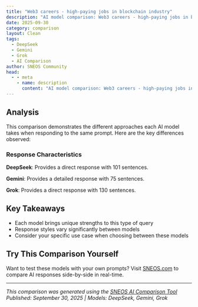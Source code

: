 ```yaml
---
title: "Web3 careers - high-paying jobs in blockchain industry"
description: "AI model comparison: Web3 careers - high-paying jobs in blockchain industry..."
date: 2025-09-30
category: comparison
layout: Clean
tags:
  - DeepSeek
  - Gemini
  - Grok
  - AI Comparison
author: SNEOS Community
head:
  - - meta
    - name: description
      content: "AI model comparison: Web3 careers - high-paying jobs in blockchain industry..."
---
```


<ChatComparison
  title="Web3 careers - high-paying jobs in blockchain industry"
  prompt="Web3 careers - high-paying jobs in blockchain industry"
  :responses='{
    "DeepSeek": "Of course. The Web3 and blockchain industry is one of the most dynamic and high-growth sectors, offering a plethora of high-paying career opportunities that blend cutting-edge technology with finance, community, and innovation.\n\nWhile the market is volatile, the underlying technology continues to be adopted, creating a strong, persistent demand for skilled professionals.\n\nHere\u2019s a comprehensive guide to high-paying jobs in the blockchain industry.\n\n---\n\n### Core High-Paying Job Categories\n\n#### 1. Engineering \u0026 Development (The Backbone)\nThis is the most in-demand and often highest-paid category. You\u0027re building the foundational infrastructure.\n\n*   **Blockchain Developer / Core Protocol Engineer:**\n    *   **What they do:** Work on the core architecture of blockchain protocols (e.g., Ethereum, Solana, Polkadot). They design consensus mechanisms, implement scalability solutions, and optimize network performance.\n    *   **Skills:** Deep knowledge of C\u002B\u002B, Go (Golang), Rust, cryptography, and distributed systems.\n    *   **Pay:** **Extremely High** ($150,000 - $400,000\u002B for senior roles, often with significant token allocations).\n\n*   **Smart Contract Developer:**\n    *   **What they do:** Write and audit self-executing contracts on platforms like Ethereum. They create DeFi protocols, NFTs, and DAOs. Security is paramount, as bugs can lead to millions in losses.\n    *   **Skills:** Solidity, Vyper, Rust (for Solana), Hardhat/Foundry, understanding of gas optimization and security best practices.\n    *   **Pay:** **Very High** ($120,000 - $300,000\u002B). Top auditors can command even higher rates.\n\n*   **Web3 Front-End / Full-Stack Developer:**\n    *   **What they do:** Build the user-facing dApps (decentralized applications) that interact with blockchains. They connect wallets like MetaMask and display on-chain data.\n    *   **Skills:** React.js, Next.js, JavaScript/TypeScript, and Web3-specific libraries (ethers.js, web3.js).\n    *   **Pay:** **High** ($100,000 - $220,000).\n\n#### 2. Security \u0026 Auditing (The Guardians)\nWith billions of dollars locked in smart contracts, security is non-negotiable.\n\n*   **Smart Contract Auditor:**\n    *   **What they do:** Perform line-by-line code reviews of smart contracts to find vulnerabilities before they are exploited. This is a critical, high-stakes role.\n    *   **Skills:** Expert-level Solidity/Rust, deep understanding of common attack vectors (reentrancy, oracle manipulation), reverse engineering.\n    *   **Pay:** **Extremely High** ($150,000 - $350,000\u002B). Freelance auditors can charge $10,000-$50,000\u002B per audit.\n\n*   **Blockchain Security Engineer:**\n    *   **What they do:** Work internally for a protocol or a security firm to build security tools, monitor threats, and respond to incidents.\n    *   **Skills:** Penetration testing, cryptography, and the same technical skills as a developer.\n    *   **Pay:** **Very High** ($130,000 - $250,000\u002B).\n\n#### 3. Finance, Economics \u0026 DeFi (The Money Minds)\nThis category merges traditional finance with decentralized technology.\n\n*   **Token Economist / Cryptoeconomist:**\n    *   **What they do:** Design the economic systems of a token or protocol. They model token supply, incentives, staking rewards, and governance to ensure long-term sustainability.\n    *   **Skills:** Economics, game theory, mathematics, data analysis.\n    *   **Pay:** **Very High** ($120,000 - $250,000\u002B, often with heavy token-based compensation).\n\n*   **DeFi (Decentralized Finance) Researcher / Analyst:**\n    *   **What they do:** Analyze DeFi protocols, their tokenomics, yield farming strategies, and risk. They provide insights for investment or protocol improvement.\n    *   **Skills:** Deep DeFi knowledge, financial modeling, data analysis (SQL, Dune Analytics, Nansen).\n    *   **Pay:** **High** ($100,000 - $200,000\u002B).\n\n#### 4. Product \u0026 Project Management (The Organizers)\nSomeone needs to steer the ship and align technical teams with business goals.\n\n*   **Product Manager, Web3:**\n    *   **What they do:** Define the product vision and roadmap for a dApp or protocol. They work with developers, designers, and the community to prioritize features.\n    *   **Skills:** Traditional PM skills \u002B deep understanding of the Web3 space, user personas (e.g., degens, NFT collectors), and on-chain metrics.\n    *   **Pay:** **High** ($110,000 - $230,000\u002B).\n\n*   **Technical Project Manager:**\n    *   **What they do:** Oversee the execution of development sprints, manage timelines, and coordinate between engineering, marketing, and leadership.\n    *   **Skills:** Agile/Scrum methodologies, technical understanding, and familiarity with the Web3 stack.\n    *   **Pay:** **High** ($90,000 - $180,000).\n\n#### 5. Legal, Compliance \u0026 Regulatory (The Navigators)\nAs the industry matures, regulatory clarity is becoming crucial.\n\n*   **Blockchain Lawyer / Crypto Counsel:**\n    *   **What they do:** Advise companies on regulatory compliance, securities law (e.g., Howey Test), structuring token sales, and navigating global regulations.\n    *   **Skills:** JD, bar admission, and a specialization in securities law/fintech.\n    *   **Pay:** **Extremely High** (Law firm partners: $300,000 - $1M\u002B; In-house: $180,000 - $350,000).\n\n*   **Compliance Officer (Crypto):**\n    *   **What they do:** Implement AML (Anti-Money Laundering) and KYC (Know Your Customer) programs for exchanges and financial services in crypto.\n    *   **Skills:** Knowledge of global financial regulations (e.g., FATF Travel Rule), compliance frameworks.\n    *   **Pay:** **High** ($90,000 - $180,000).\n\n#### 6. Research \u0026 Academia (The Thinkers)\n*   **Cryptography Researcher:**\n    *   **What they do:** Develop new cryptographic primitives like zero-knowledge proofs (ZKPs), secure multi-party computation (sMPC), and novel consensus algorithms.\n    *   **Skills:** PhD-level mathematics and cryptography.\n    *   **Pay:** **Very High** (Academia: Varies; Industry: $150,000 - $300,000\u002B).\n\n---\n\n### How to Get Started \u0026 Break Into Web3\n\n1.  **Get Technical (If You\u0027re Not Already):**\n    *   **Learn Solidity:** The [CryptoZombies](https://cryptozombies.io/) tutorial is a fantastic, interactive starting point.\n    *   **Build a Project:** Create and deploy your own NFT, a simple DeFi dApp, or a DAO. A GitHub portfolio is your resume.\n    *   **Understand the Tools:** Get comfortable with Hardhat/Foundry, MetaMask, and block explorers like Etherscan.\n\n2.  **Immerse Yourself in the Culture:**\n    *   **Use the Products:** Interact with dApps. Swap tokens on Uniswap, provide liquidity, mint an NFT, participate in a DAO. There\u0027s no better way to learn.\n    *   **Be Active on Crypto Twitter (X) and Discord:** Follow key influencers, developers, and projects. Join their Discord servers and participate in discussions.\n    *   **Listen to Podcasts \u0026 Read Newsletters:** Bankless, Unchained, The Defiant, and Decrypt are great resources.\n\n3.  **Network, Network, Network:**\n    *   Attend conferences (Devcon, ETHGlobal hackathons).\n    *   Contribute to open-source Web3 projects.\n    *   The Web3 community is built on collaboration and reputation. Being an active, knowledgeable member can open more doors than a traditional resume.\n\n### Important Considerations\n\n*   **Volatility:** The industry is cyclical. Job availability and compensation can be tied to market conditions (bull vs. bear markets).\n*   **Compensation Structure:** Salaries are often a mix of **Base Salary (Fiat) \u002B Tokens/Equity**. In a bull market, the token component can be life-changing; in a bear market, it can be worth very little. Understand the risk.\n*   **Remote-First:** The vast majority of Web3 jobs are remote, offering global opportunities.\n\nThe Web3 space rewards curiosity, initiative, and a builder\u0027s mindset. If you\u0027re passionate about the future of the decentralized web, there has never been a better time to dive in.",
    "Gemini": "## High-Paying Jobs in the Web3 and Blockchain Industry\n\nThe Web3 and blockchain industry is rapidly expanding, creating a surge in demand for skilled professionals. This translates into opportunities for high-paying jobs with significant growth potential. Here\u0027s a breakdown of some key areas and roles, along with estimated salary ranges (keep in mind these can vary greatly based on experience, location, company size, and specific skills):\n\n**I. Engineering \u0026 Development:**\n\n*   **Blockchain Engineer/Developer:** Focuses on designing, developing, and maintaining blockchain networks and applications. Requires strong knowledge of programming languages like Solidity, Rust, Go, C\u002B\u002B, Java, and understanding of blockchain concepts like consensus mechanisms, cryptography, smart contracts, and distributed ledger technology.\n    *   **Salary:** $120,000 - $250,000\u002B\n*   **Smart Contract Developer/Auditor:** Specializes in writing, deploying, and auditing smart contracts on various blockchain platforms. This role requires in-depth knowledge of smart contract languages (primarily Solidity for Ethereum) and security best practices to prevent vulnerabilities.\n    *   **Salary:** $120,000 - $230,000\u002B\n*   **Web3/Frontend Developer:** Develops user interfaces and front-end experiences for Web3 applications, integrating with blockchain networks and decentralized systems. Familiarity with modern JavaScript frameworks (React, Angular, Vue.js), Web3 libraries (e.g., Web3.js, ethers.js), and UI/UX principles is essential.\n    *   **Salary:** $100,000 - $200,000\u002B\n*   **Backend Developer (Web3 Focused):** Builds the backend infrastructure for Web3 applications, often involving database management, API development, and integration with blockchain networks.\n    *   **Salary:** $110,000 - $220,000\u002B\n*   **DevOps Engineer (Blockchain Focused):** Manages and automates the deployment, scaling, and monitoring of blockchain infrastructure, ensuring high availability and performance. Requires expertise in cloud platforms (AWS, Azure, GCP), containerization (Docker, Kubernetes), and CI/CD pipelines.\n    *   **Salary:** $130,000 - $250,000\u002B\n*   **Data Scientist/Engineer (Blockchain):** Analyzes blockchain data to identify trends, patterns, and insights, which can be used for risk management, market analysis, and improving network performance. Requires skills in data mining, statistical modeling, and big data technologies.\n    *   **Salary:** $120,000 - $240,000\u002B\n*   **Security Engineer/Auditor (Blockchain):** Focuses on identifying and mitigating security vulnerabilities in blockchain networks, smart contracts, and Web3 applications. Requires deep understanding of cryptography, network security, and security auditing methodologies.\n    *   **Salary:** $140,000 - $260,000\u002B\n*   **Protocol Engineer:** Works on the core development of blockchain protocols themselves. Requires a deep understanding of computer science, cryptography, and distributed systems. This is often a highly specialized and research-intensive role.\n     * **Salary:** $150,000 - $300,000\u002B\n\n**II. Product \u0026 Management:**\n\n*   **Product Manager (Web3/Blockchain):** Defines the vision, strategy, and roadmap for Web3 products, working closely with engineering, design, and marketing teams. Requires a strong understanding of the Web3 ecosystem, user needs, and market trends.\n    *   **Salary:** $130,000 - $250,000\u002B\n*   **Project Manager (Blockchain):** Manages and coordinates the execution of blockchain projects, ensuring they are delivered on time and within budget. Requires strong organizational, communication, and problem-solving skills.\n    *   **Salary:** $100,000 - $200,000\u002B\n*   **Technical Product Manager (Blockchain):**  A product manager with a strong technical background who can bridge the gap between technical teams and business stakeholders.  They are able to understand and articulate the technical complexities of blockchain projects and translate them into product requirements.\n    *   **Salary:** $140,000 - $270,000\u002B\n\n**III. Business \u0026 Operations:**\n\n*   **DeFi Analyst:**  Researches, analyzes, and provides insights on Decentralized Finance (DeFi) protocols, market trends, and investment opportunities.  Requires a strong understanding of financial markets, blockchain technology, and smart contracts.\n    *   **Salary:** $110,000 - $220,000\u002B\n*   **Web3 Marketing Manager:** Develops and executes marketing strategies to promote Web3 products and services, targeting a tech-savvy and digitally native audience. Requires expertise in social media marketing, content marketing, and community building.\n    *   **Salary:** $90,000 - $180,000\u002B\n*   **Community Manager:** Builds and manages online communities around Web3 projects, fostering engagement, providing support, and gathering feedback.  Important for decentralized projects.\n    *   **Salary:** $60,000 - $120,000\u002B\n*   **Business Development Manager (Blockchain):** Identifies and pursues new business opportunities for blockchain companies, building partnerships and expanding market reach. Requires strong sales, negotiation, and relationship-building skills.\n    *   **Salary:** $120,000 - $250,000\u002B (plus commission potential)\n*   **Legal Counsel (Blockchain/Crypto):** Provides legal advice and guidance to blockchain companies on regulatory compliance, intellectual property, and contract law. Requires expertise in blockchain-related regulations and a strong understanding of the legal landscape.\n    *   **Salary:** $150,000 - $300,000\u002B\n*   **Compliance Officer (Crypto/Web3):**  Ensures that the organization complies with all applicable laws and regulations related to cryptocurrencies and Web3 technologies. This role is becoming increasingly important as regulatory scrutiny increases.\n     * **Salary:** $130,000 - $250,000\u002B\n*   **Research Analyst (Blockchain/Crypto):** Conducts in-depth research on blockchain technologies, cryptocurrencies, and the Web3 ecosystem, providing insights and analysis to inform investment decisions or strategic planning.\n    *   **Salary:** $90,000 - $200,000\u002B\n*   **DAO Manager/Facilitator:**  Helps manage and operate Decentralized Autonomous Organizations (DAOs), facilitating governance processes, managing community contributions, and ensuring the smooth functioning of the DAO.\n    *   **Salary:** $80,000 - $150,000\u002B\n\n**IV. Specialized Roles:**\n\n*   **Cryptography Researcher/Engineer:** Develops and implements cryptographic algorithms and protocols for blockchain security. Requires advanced knowledge of mathematics and computer science.\n    *   **Salary:** $150,000 - $300,000\u002B\n*   **NFT Artist/Developer:** Creates and mints non-fungible tokens (NFTs), often combining artistic skills with technical expertise in blockchain technology.\n    *   **Salary:** Varies widely based on project success. Can range from very low to extremely high.\n*   **Metaverse Developer/Designer:**  Builds and designs experiences within metaverse environments, leveraging blockchain and other technologies.\n    *   **Salary:** $100,000 - $220,000\u002B\n\n**Key Skills \u0026 Qualifications:**\n\n*   **Blockchain Fundamentals:** Understanding of blockchain technology, consensus mechanisms, smart contracts, and distributed ledger technology.\n*   **Programming Languages:** Proficiency in languages like Solidity, Rust, Go, C\u002B\u002B, JavaScript, Python.\n*   **Cryptography:** Knowledge of cryptographic algorithms and security principles.\n*   **Data Structures and Algorithms:** Strong foundation in computer science principles.\n*   **Cloud Computing:** Experience with cloud platforms like AWS, Azure, GCP.\n*   **Security Best Practices:** Understanding of security vulnerabilities and mitigation techniques.\n*   **Communication \u0026 Collaboration:** Ability to communicate technical concepts clearly and work effectively in teams.\n*   **Problem-Solving:** Strong analytical and problem-solving skills.\n*   **Web3 Ecosystem Knowledge:** Understanding of the decentralized web, DeFi, NFTs, and other Web3 technologies.\n\n**How to Break Into the Web3 Industry:**\n\n*   **Online Courses \u0026 Certifications:** Platforms like Coursera, Udemy, edX, and specialized blockchain academies offer courses and certifications in various Web3 topics.\n*   **Hands-on Projects:** Build your own Web3 applications, contribute to open-source projects, and participate in hackathons to gain practical experience.\n*   **Networking:** Attend blockchain conferences, meetups, and online communities to connect with industry professionals.\n*   **Portfolio Building:** Showcase your skills and projects through a portfolio website or GitHub profile.\n*   **Bootcamps:** Immersive bootcamps offer intensive training in specific areas of Web3 development.\n*   **Stay Updated:** The Web3 landscape is constantly evolving, so stay informed about the latest trends and technologies.\n*   **Consider Specific Needs:** Focus on specific areas of interest.  NFTs are different than building protocol level code, which is different than compliance.\n\n**Important Considerations:**\n\n*   **Volatility:** The Web3 industry is still relatively new and volatile, so job security may not be as stable as in more established industries.\n*   **Regulation:** The regulatory landscape for blockchain and cryptocurrencies is constantly evolving, which can impact job roles and company operations.\n*   **Due Diligence:** Thoroughly research companies before accepting job offers to ensure they are reputable and have a solid business model.\n\nBy acquiring the necessary skills and knowledge, building a strong portfolio, and networking with industry professionals, you can significantly increase your chances of landing a high-paying job in the exciting and rapidly growing Web3 and blockchain industry. Good luck!\n",
    "Grok": "The blockchain and Web3 industries are rapidly growing sectors that offer a variety of high-paying career opportunities due to the increasing adoption of decentralized technologies across finance, gaming, art, and more. These fields often require specialized skills, which contribute to the lucrative salaries. Below, I\u2019ll outline some of the most sought-after roles, the skills required, potential salary ranges, and how to get started in a Web3 career.\n\n---\n\n### **Why Web3/Blockchain Careers Are High-Paying**\n1. **High Demand, Low Supply**: The industry is still relatively new, and there is a shortage of skilled professionals with expertise in blockchain technology, smart contracts, and decentralized applications (dApps).\n2. **Innovative Sector**: Web3 is at the forefront of technological innovation, attracting significant investment from venture capitalists, leading to well-funded startups and projects.\n3. **Global and Remote Opportunities**: Many Web3 companies operate remotely and hire talent worldwide, often offering competitive salaries to attract the best candidates.\n\n---\n\n### **High-Paying Web3 and Blockchain Careers**\nBelow are some of the top roles in the industry, along with their responsibilities and estimated salary ranges (based on 2023 data from sources like Glassdoor, PayScale, and industry reports). Salaries vary by location, experience, and whether the role is remote or on-site.\n\n#### 1. **Blockchain Developer**\n   - **Responsibilities**: Build and maintain blockchain protocols, develop smart contracts, and create dApps using platforms like Ethereum, Solana, or Polkadot.\n   - **Key Skills**: \n     - Proficiency in programming languages like Solidity, Rust, or Go.\n     - Knowledge of blockchain frameworks (e.g., Truffle, Hardhat).\n     - Understanding of consensus mechanisms (PoW, PoS).\n   - **Salary Range**: $100,000 - $200,000\u002B per year.\n   - **Why High-Paying**: Specialized skills in Solidity and smart contract development are in short supply.\n\n#### 2. **Smart Contract Engineer**\n   - **Responsibilities**: Design, code, and audit smart contracts for decentralized applications to ensure security and functionality.\n   - **Key Skills**:\n     - Expertise in Solidity or Vyper.\n     - Familiarity with Ethereum Virtual Machine (EVM).\n     - Security auditing and testing.\n   - **Salary Range**: $120,000 - $250,000\u002B per year.\n   - **Why High-Paying**: Smart contracts are the backbone of DeFi (Decentralized Finance) and NFTs, and errors can cost millions, so companies pay a premium for talent.\n\n#### 3. **Web3 Full-Stack Developer**\n   - **Responsibilities**: Build end-to-end decentralized applications, integrating front-end interfaces with blockchain back-ends.\n   - **Key Skills**:\n     - Front-end: React.js, Vue.js, or Angular.\n     - Back-end: Node.js, blockchain APIs (e.g., Web3.js, Ethers.js).\n     - Blockchain integration and wallet connectivity (MetaMask, WalletConnect).\n   - **Salary Range**: $100,000 - $180,000\u002B per year.\n   - **Why High-Paying**: Full-stack developers who understand both traditional web development and blockchain are rare.\n\n#### 4. **Blockchain Security Engineer**\n   - **Responsibilities**: Audit smart contracts, secure blockchain networks, and protect against hacks or vulnerabilities.\n   - **Key Skills**:\n     - Knowledge of blockchain vulnerabilities (e.g., reentrancy attacks).\n     - Experience with security tools like Mythril or Slither.\n     - Background in cybersecurity.\n   - **Salary Range**: $150,000 - $300,000\u002B per year.\n   - **Why High-Paying**: With billions of dollars at stake in DeFi protocols and NFT platforms, security expertise is critical.\n\n#### 5. **Cryptocurrency/Blockchain Researcher**\n   - **Responsibilities**: Analyze blockchain protocols, develop new consensus mechanisms, and contribute to whitepapers or academic research for Web3 projects.\n   - **Key Skills**:\n     - Deep understanding of cryptography, game theory, and distributed systems.\n     - Programming and data analysis skills.\n     - Strong academic or industry research background.\n   - **Salary Range**: $100,000 - $200,000\u002B per year.\n   - **Why High-Paying**: Research roles often contribute to groundbreaking innovations, making them highly valued.\n\n#### 6. **DeFi Protocol Developer**\n   - **Responsibilities**: Design and build decentralized finance protocols for lending, borrowing, staking, or yield farming.\n   - **Key Skills**:\n     - Expertise in DeFi platforms like Uniswap, Aave, or Compound.\n     - Proficiency in Solidity and smart contract optimization.\n     - Understanding of tokenomics and financial systems.\n   - **Salary Range**: $130,000 - $250,000\u002B per year.\n   - **Why High-Paying**: DeFi is a multi-billion-dollar industry, and protocol developers are essential to its growth.\n\n#### 7. **NFT Developer/Product Manager**\n   - **Responsibilities**: Develop NFT marketplaces, integrate blockchain for digital art or gaming assets, and manage NFT-related products.\n   - **Key Skills**:\n     - Knowledge of ERC-721 and ERC-1155 token standards.\n     - Experience with NFT platforms like OpenSea or Rarible.\n     - Product management or UX design skills.\n   - **Salary Range**: $100,000 - $180,000\u002B per year.\n   - **Why High-Paying**: The NFT boom has created massive demand for developers and product experts in this niche.\n\n#### 8. **Web3 Community Manager**\n   - **Responsibilities**: Build and engage communities on platforms like Discord and Twitter, manage token airdrops, and promote Web3 projects.\n   - **Key Skills**:\n     - Social media and community-building expertise.\n     - Understanding of Web3 culture and memes.\n     - Communication and marketing skills.\n   - **Salary Range**: $70,000 - $150,000\u002B per year (plus token incentives).\n   - **Why High-Paying**: Community engagement is critical for the success of Web3 projects, often leading to bonuses in crypto tokens.\n\n#### 9. **Tokenomics Designer/Economist**\n   - **Responsibilities**: Design the economic model of a cryptocurrency or token, including supply, distribution, and incentives.\n   - **Key Skills**:\n     - Background in economics or game theory.\n     - Knowledge of blockchain ecosystems.\n     - Data modeling and analysis.\n   - **Salary Range**: $100,000 - $200,000\u002B per year.\n   - **Why High-Paying**: Tokenomics can make or break a project, so experts are highly compensated.\n\n#### 10. **Web3 Marketing Specialist**\n   - **Responsibilities**: Promote Web3 projects through digital marketing, partnerships, and influencer campaigns in the crypto space.\n   - **Key Skills**:\n     - Experience with crypto-specific marketing (e.g., Twitter, Telegram).\n     - Knowledge of Web3 trends and audiences.\n     - Content creation and SEO.\n   - **Salary Range**: $80,000 - $150,000\u002B per year (often with token bonuses).\n   - **Why High-Paying**: Marketing in Web3 often directly impacts token value and adoption, making it a high-stakes role.\n\n---\n\n### **Skills Needed for Web3 Careers**\nTo break into the industry, focus on developing these in-demand skills:\n- **Programming**: Solidity, Rust, JavaScript, Python.\n- **Blockchain Platforms**: Ethereum, Solana, Polygon, Binance Smart Chain.\n- **Tools and Libraries**: Web3.js, Ethers.js, Truffle, Hardhat.\n- **Concepts**: Decentralization, smart contracts, consensus mechanisms, tokenomics.\n- **Soft Skills**: Problem-solving, adaptability, and communication (especially for remote roles).\n\n---\n\n### **How to Get Started in a Web3 Career**\n1. **Learn the Basics**:\n   - Take online courses on blockchain and Web3 (e.g., Coursera, Udemy, or free resources like CryptoZombies for Solidity).\n   - Read whitepapers of major projects like Bitcoin, Ethereum, and DeFi protocols.\n2. **Build Projects**:\n   - Create a portfolio with small dApps, smart contracts, or NFT projects.\n   - Contribute to open-source Web3 projects on GitHub.\n3. **Get Certified**:\n   - Pursue certifications like Certified Blockchain Developer \u2013 Ethereum (CBDE) or ConsenSys Academy programs.\n4. **Network in the Community**:\n   - Join Discord servers, Reddit communities (e.g., r/ethdev), and Twitter spaces for Web3 projects.\n   - Attend blockchain conferences (e.g., ETHGlobal, Consensus) or virtual hackathons.\n5. **Apply for Jobs**:\n   - Look for roles on Web3 job boards like **CryptoJobs**, **Web3.career**, or **AngelList**.\n   - Check career pages of major blockchain companies like ConsenSys, Polygon, Chainlink, or Coinbase.\n\n---\n\n### **Challenges in Web3 Careers**\n- **Volatility**: The crypto market can be unstable, affecting project funding and job security.\n- **Regulatory Uncertainty**: Changing regulations in different countries may impact the industry.\n- **Learning Curve**: Blockchain technology is complex and requires continuous learning to keep up with innovations.\n\n---\n\n### **Future Outlook**\nThe Web3 and blockchain industry is poised for exponential growth as more companies integrate decentralized technologies. Roles in layer-2 scaling solutions, cross-chain interoperability, and Web3 gaming (GameFi) are expected to see increasing demand. Additionally, traditional industries like finance, supply chain, and healthcare are exploring blockchain, broadening career opportunities.\n\nBy gaining relevant skills, building a portfolio, and staying active in the Web3 community, you can position yourself for a high-paying and fulfilling career in this transformative space. Let me know if you\u0027d like resources for learning specific skills or tools!"
  }'
  published-date="22:46"
/>

## Analysis

This comparison demonstrates the different approaches each AI model takes when responding to the same prompt. Here are the key differences observed:

### Response Characteristics

**DeepSeek**: Provides a direct response with 101 sentences. 

**Gemini**: Provides a detailed response with 75 sentences. 

**Grok**: Provides a direct response with 130 sentences. 

## Key Takeaways

- Each model brings unique strengths to this type of query
- Response styles vary significantly between models
- Consider your specific use case when choosing between these models

## Try This Comparison Yourself

Want to test these models with your own prompts? Visit [SNEOS.com](https://sneos.com) to compare AI responses side-by-side in real-time.

---

*This comparison was generated using the [SNEOS AI Comparison Tool](https://sneos.com)*
*Published: September 30, 2025 | Models: DeepSeek, Gemini, Grok*
